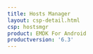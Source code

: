 ```yaml
---
title: Hosts Manager
layout: csp-detail.html
csp: hostsmgr
product: EMDK For Android
productversion: '6.3'
---
```










